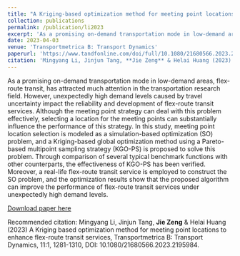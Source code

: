 ```yaml
---
title: "A Kriging-based optimization method for meeting point locations to enhance flex-route transit services"
collection: publications
permalink: /publication/li2023
excerpt: 'As a promising on-demand transportation mode in low-demand areas, flex-route transit, has attracted much attention in the transportation research field. However, unexpectedly high demand levels caused by travel uncertainty impact the reliability and development of flex-route transit services. Although the meeting point strategy can deal with this problem effectively, selecting a location for the meeting points can substantially influence the performance of this strategy. In this study, meeting point location selection is modeled as a simulation-based optimization (SO) problem, and a Kriging-based global optimization method using a Pareto-based multipoint sampling strategy (KGO-PS) is proposed to solve this problem. Through comparison of several typical benchmark functions with other counterparts, the effectiveness of KGO-PS has been verified. Moreover, a real-life flex-route transit service is employed to construct the SO problem, and the optimization results show that the proposed algorithm can improve the performance of flex-route transit services under unexpectedly high demand levels.'
date: 2023-04-03
venue: 'Transportmetrica B: Transport Dynamics'
paperurl: 'https://www.tandfonline.com/doi/full/10.1080/21680566.2023.2195984'
citation: 'Mingyang Li, Jinjun Tang, **Jie Zeng** & Helai Huang (2023) A Kriging based optimization method for meeting point locations to enhance flex-route transit services, Transportmetrica B: Transport Dynamics, 11:1, 1281-1310, DOI: 10.1080/21680566.2023.2195984.'
---
```

As a promising on-demand transportation mode in low-demand areas, flex-route transit, has attracted much attention in the transportation research field. However, unexpectedly high demand levels caused by travel uncertainty impact the reliability and development of flex-route transit services. Although the meeting point strategy can deal with this problem effectively, selecting a location for the meeting points can substantially influence the performance of this strategy. In this study, meeting point location selection is modeled as a simulation-based optimization (SO) problem, and a Kriging-based global optimization method using a Pareto-based multipoint sampling strategy (KGO-PS) is proposed to solve this problem. Through comparison of several typical benchmark functions with other counterparts, the effectiveness of KGO-PS has been verified. Moreover, a real-life flex-route transit service is employed to construct the SO problem, and the optimization results show that the proposed algorithm can improve the performance of flex-route transit services under unexpectedly high demand levels.

[Download paper here](http://SunderlandAJ-1130.github.io/files/li2023.pdf)

Recommended citation: Mingyang Li, Jinjun Tang, **Jie Zeng** & Helai Huang (2023) A Kriging based optimization method for meeting point locations to enhance flex-route transit services, Transportmetrica B: Transport Dynamics, 11:1, 1281-1310, DOI: 10.1080/21680566.2023.2195984.